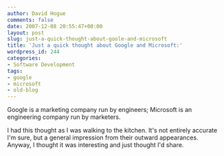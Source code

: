 ```yaml
---
author: David Hogue
comments: false
date: 2007-12-08 20:55:47+00:00
layout: post
slug: just-a-quick-thought-about-goole-and-microsoft
title: 'Just a quick thought about Google and Microsoft:'
wordpress_id: 244
categories:
- Software Development
tags:
- google
- microsoft
- old-blog
---
```


Google is a marketing company run by engineers; Microsoft is an engineering company run by marketers.

I had this thought as I was walking to the kitchen.  It's not entirely accurate I'm sure, but a general impression from their outward appearances.  Anyway, I thought it was interesting and just thought I'd share.
